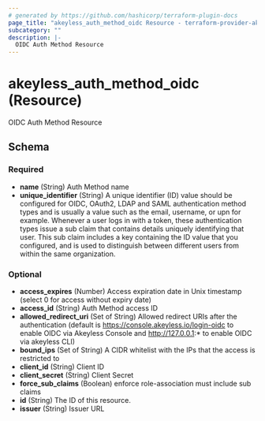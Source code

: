 ```yaml
---
# generated by https://github.com/hashicorp/terraform-plugin-docs
page_title: "akeyless_auth_method_oidc Resource - terraform-provider-akeyless"
subcategory: ""
description: |-
  OIDC Auth Method Resource
---
```


# akeyless_auth_method_oidc (Resource)

OIDC Auth Method Resource



<!-- schema generated by tfplugindocs -->
## Schema

### Required

- **name** (String) Auth Method name
- **unique_identifier** (String) A unique identifier (ID) value should be configured for OIDC, OAuth2, LDAP and SAML authentication method types and is usually a value such as the email, username, or upn for example. Whenever a user logs in with a token, these authentication types issue a sub claim that contains details uniquely identifying that user. This sub claim includes a key containing the ID value that you configured, and is used to distinguish between different users from within the same organization.

### Optional

- **access_expires** (Number) Access expiration date in Unix timestamp (select 0 for access without expiry date)
- **access_id** (String) Auth Method access ID
- **allowed_redirect_uri** (Set of String) Allowed redirect URIs after the authentication (default is https://console.akeyless.io/login-oidc to enable OIDC via Akeyless Console and  http://127.0.0.1:* to enable OIDC via akeyless CLI)
- **bound_ips** (Set of String) A CIDR whitelist with the IPs that the access is restricted to
- **client_id** (String) Client ID
- **client_secret** (String) Client Secret
- **force_sub_claims** (Boolean) enforce role-association must include sub claims
- **id** (String) The ID of this resource.
- **issuer** (String) Issuer URL


